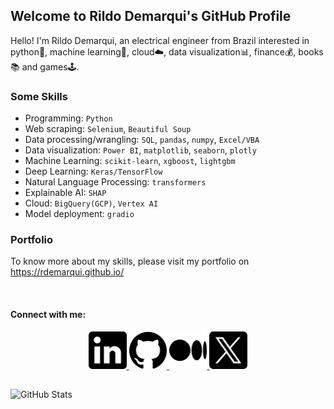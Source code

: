 ## Welcome to Rildo Demarqui's GitHub Profile

Hello! I'm Rildo Demarqui, an electrical engineer from Brazil interested in python🐍, machine learning🤖, cloud☁️, data visualization📊, finance💰, books📚 and games🕹️.


### Some Skills
* Programming: `Python`
* Web scraping: `Selenium`, `Beautiful Soup`
* Data processing/wrangling: `SQL`, `pandas`, `numpy`, `Excel/VBA`
* Data visualization: `Power BI`, `matplotlib`, `seaborn`, `plotly`
* Machine Learning: `scikit-learn`, `xgboost`, `lightgbm`
* Deep Learning: `Keras/TensorFlow`
* Natural Language Processing: `transformers`
* Explainable AI: `SHAP`
* Cloud: `BigQuery(GCP)`, `Vertex AI`
* Model deployment: `gradio`
<!---
* Web development: `Flask`
* Model deployment: `Heroku` , AWS`
-->


### Portfolio
To know more about my skills, please visit my portfolio on https://rdemarqui.github.io/

<br>

#### Connect with me:

<p align="center">
  <a href="https://www.linkedin.com/in/rildo-demarqui/" target="_blank">
    <img src="images/linkedin.png" class="center" width="12%" />
  </a>
  <a href="https://github.com/rdemarqui" target="_blank">
    <img src="images/github.png" class="center" width="12%" />
  </a>
  <a href="https://medium.com/@rdemarqui" target="_blank">
    <img src="images/medium.png" class="center" width="12%" />
  </a>
  <a href="https://twitter.com/rildodemarqui" target="_blank">
    <img src="images/twitter.png" class="center" width="12%" />
  </a>
</p>

##
<p><img src="https://github-readme-stats.vercel.app/api?username=rdemarqui&amp;show_icons=true" alt="GitHub Stats"></p>


<!---
Some good readme sources:
https://github.com/abhisheknaiidu/awesome-github-profile-readme
https://github.com/kautukkundan/Awesome-Profile-README-templates
-->



